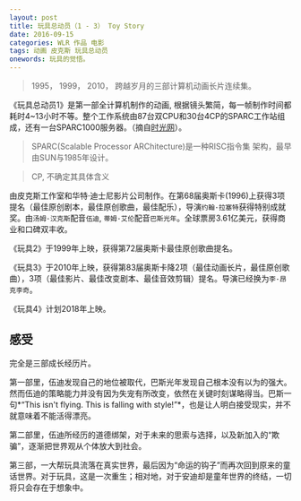 ```yaml
---
layout: post
title: 玩具总动员（1 - 3） Toy Story
date: 2016-09-15
categories: WLR 作品 电影
tags: 动画 皮克斯 玩具总动员
onewords: 玩具的觉悟。
---
```

> 1995， 1999， 2010， 跨越岁月的三部计算机动画长片连续集。

《玩具总动员1》是第一部全计算机制作的动画, 根据镜头繁简，每一帧制作时间都耗时4~13小时不等。整个工作系统由87台双CPU和30台4CP的SPARC工作站组成，还有一台SPARC1000服务器。（摘自[时光网](http://movie.mtime.com/12058/behind_the_scene.html)）。

> SPARC(Scalable Processor ARChitecture)是一种RISC指令集 架构，最早由SUN与1985年设计。

> CP, 不确定其具体含义

由皮克斯工作室和华特·迪士尼影片公司制作。在第68届奥斯卡(1996)上获得3项提名（最佳原创剧本，最佳原创歌曲，最佳配乐），导演`约翰·拉塞特`获得特别成就奖。由`汤姆·汉克斯`配音`伍迪`, `蒂姆·艾伦`配音`巴斯光年`。全球票房3.61亿美元，获得商业和口碑双丰收。

《玩具2》于1999年上映，获得第72届奥斯卡最佳原创歌曲提名。

《玩具3》于2010年上映，获得第83届奥斯卡降2项（最佳动画长片，最佳原创歌曲），3项（最佳影片、最佳改变剧本、最佳音效剪辑）提名。导演已经换为`李·昂克李奇`。

《玩具4》计划2018年上映。

## 感受

完全是三部成长经历片。

第一部里，伍迪发现自己的地位被取代，巴斯光年发现自己根本没有以为的强大。然而伍迪的策略能力并没有因为失宠有所改变，依然在关键时刻谋略得当。巴斯一句*“This isn't flying. This is falling with style!”*，也是让人明白接受现实，并不就意味着不能活得漂亮。

第二部里，伍迪所经历的道德绑架，对于未来的思索与选择，以及新加入的“欺骗”，逐渐把世界观从个体放大到社会。

第三部，一大帮玩具流落在真实世界，最后因为“命运的钩子”而再次回到原来的童话世界。对于玩具，这是一次重生；相对地，对于安迪却是童年世界的终结，一切将只会存在于想象中。